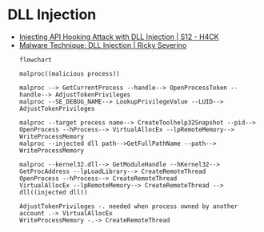 # DLL Injection
- [Injecting API Hooking Attack with DLL Injection | S12 - H4CK](https://medium.com/@s12deff/injecting-api-hooking-attack-with-dll-injection-897548af47a8)
- [Malware Technique: DLL Injection | Ricky Severino](https://rickyseverino.medium.com/malware-technique-dll-injection-ffcb960ab2a1)
  ```mermaid
  flowchart

  malproc((malicious process))

  malproc --> GetCurrentProcess --handle--> OpenProcessToken --handle--> AdjustTokenPrivileges
  malproc --SE_DEBUG_NAME--> LookupPrivilegeValue --LUID--> AdjustTokenPrivileges

  malproc --target process name--> CreateToolhelp32Snapshot --pid--> OpenProcess --hProcess--> VirtualAllocEx --lpRemoteMemory--> WriteProcessMemory
  malproc --injected dll path-->GetFullPathName --path--> WriteProcessMemory

  malproc --kernel32.dll--> GetModuleHandle --hKernel32--> GetProcAddress --lpLoadLibrary--> CreateRemoteThread
  OpenProcess --hProcess--> CreateRemoteThread
  VirtualAllocEx --lpRemoteMemory--> CreateRemoteThread --> dll((injected dll))

  AdjustTokenPrivileges -. needed when process owned by another account .-> VirtualAllocEx
  WriteProcessMemory -.-> CreateRemoteThread
  ```
